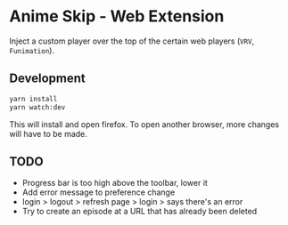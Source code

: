 # Anime Skip - Web Extension

Inject a custom player over the top of the certain web players (`VRV`, `Funimation`).

## Development

```bash
yarn install
yarn watch:dev
```

This will install and open firefox. To open another browser, more changes will have to be made.

## TODO

- Progress bar is too high above the toolbar, lower it
- Add error message to preference change
- login > logout > refresh page > login > says there's an error
- Try to create an episode at a URL that has already been deleted
